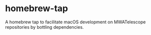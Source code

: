 # homebrew-tap

A homebrew tap to facilitate macOS development on MWATelescope repositories by bottling dependencies.
